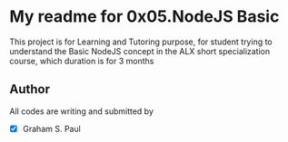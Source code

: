 # My readme for 0x05.NodeJS Basic

This project is for Learning and Tutoring purpose, for student trying to understand the Basic NodeJS concept in the ALX short specialization course, which duration is for 3 months<!-- .slide: data-fullscreen -->
## Author

All codes are writing and submitted by
+[x] Graham S. Paul